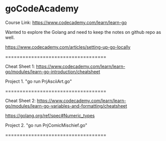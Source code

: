 # goCodeAcademy
Course Link: https://www.codecademy.com/learn/learn-go

Wanted to explore the Golang and need to keep the notes on github repo as well.

https://www.codecademy.com/articles/setting-up-go-locally

===================================

Cheat Sheet 1: https://www.codecademy.com/learn/learn-go/modules/learn-go-introduction/cheatsheet

Project 1. "go run PrjAsciiArt.go"

===================================

Cheat Sheet 2: https://www.codecademy.com/learn/learn-go/modules/learn-go-variables-and-formatting/cheatsheet

https://golang.org/ref/spec#Numeric_types

Project 2. "go run PrjComicMischief.go"

===================================



